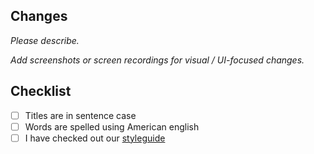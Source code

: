 ## Changes

*Please describe.*

*Add screenshots or screen recordings for visual / UI-focused changes.*

## Checklist
- [ ] Titles are in sentence case
- [ ] Words are spelled using American english
- [ ] I have checked out our [styleguide](https://github.com/PostHog/posthog.com/blob/master/STYLEGUIDE.md)
